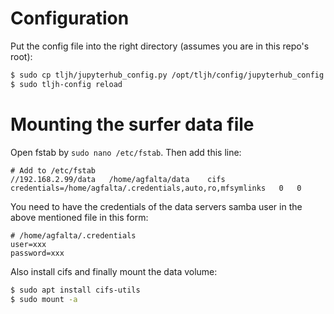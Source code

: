 # Configuration

Put the config file into the right directory (assumes you are in this repo's root):

```sh
$ sudo cp tljh/jupyterhub_config.py /opt/tljh/config/jupyterhub_config.d
$ sudo tljh-config reload
```

# Mounting the surfer data file

Open fstab by `sudo nano /etc/fstab`. Then add this line:

```
# Add to /etc/fstab
//192.168.2.99/data   /home/agfalta/data    cifs    credentials=/home/agfalta/.credentials,auto,ro,mfsymlinks   0   0
```

You need to have the credentials of the data servers samba user in the above mentioned file in this form:
```
# /home/agfalta/.credentials
user=xxx
password=xxx
```

Also install cifs and finally mount the data volume:

```sh
$ sudo apt install cifs-utils
$ sudo mount -a
```
